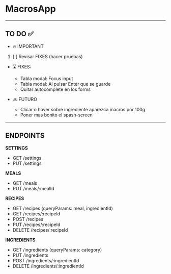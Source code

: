 # MacrosApp

---

## TO DO ✅

- 🔥 IMPORTANT
 1. [ ] Revisar FIXES (hacer pruebas)

- ⌛ FIXES:
  - Tabla modal: Focus input
  - Tabla modal: Al pulsar Enter que se guarde
  - Quitar autocomplete en los forms

- 🔜 FUTURO
  - Clicar o hover sobre ingrediente aparezca macros por 100g
  - Poner mas bonito el spash-screen
---



## ENDPOINTS

**SETTINGS**
- GET /settings
- PUT /settings

**MEALS**
- GET /meals
- PUT /meals/:mealId

**RECIPES**
- GET /recipes (queryParams: meal, ingredientId)
- GET /recipes/:recipeId
- POST /recipes
- PUT /recipes/:recipeId
- DELETE /recipes/:recipeId

**INGREDIENTS**
- GET /ingredients (queryParams: category)
- PUT /ingredients
- POST /ingredients/:ingredientId
- DELETE /ingredients/:ingredientId
